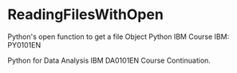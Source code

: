 # ReadingFilesWithOpen
Python's open function to get a file Object
Python IBM Course IBM: PY0101EN

Python for Data Analysis IBM DA0101EN Course Continuation.
